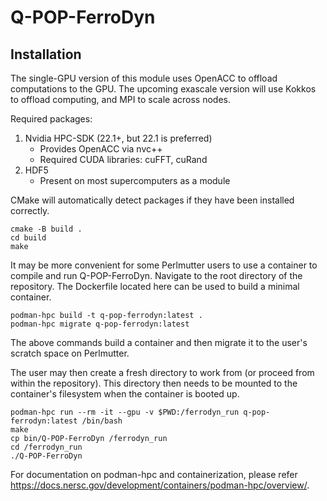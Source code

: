 # Q-POP-FerroDyn

## Installation

The single-GPU version of this module uses OpenACC to offload computations to the GPU. The upcoming exascale version will use Kokkos to offload computing, and MPI to scale across nodes.

Required packages:
1. Nvidia HPC-SDK (22.1+, but 22.1 is preferred)
   - Provides OpenACC via nvc++
   - Required CUDA libraries: cuFFT, cuRand
2. HDF5
   - Present on most supercomputers as a module

CMake will automatically detect packages if they have been installed correctly.
```
cmake -B build .
cd build
make
```

It may be more convenient for some Perlmutter users to use a container to compile and run Q-POP-FerroDyn.
Navigate to the root directory of the repository. The Dockerfile located here can be used to build a minimal container.
```
podman-hpc build -t q-pop-ferrodyn:latest .
podman-hpc migrate q-pop-ferrodyn:latest
```
The above commands build a container and then migrate it to the user's scratch space on Perlmutter. 

The user may then create a fresh directory to work from (or proceed from within the repository). This directory then needs to be mounted to the container's filesystem when the container is booted up.
```
podman-hpc run --rm -it --gpu -v $PWD:/ferrodyn_run q-pop-ferrodyn:latest /bin/bash
make
cp bin/Q-POP-FerroDyn /ferrodyn_run
cd /ferrodyn_run
./Q-POP-FerroDyn
```

For documentation on podman-hpc and containerization, please refer https://docs.nersc.gov/development/containers/podman-hpc/overview/.
